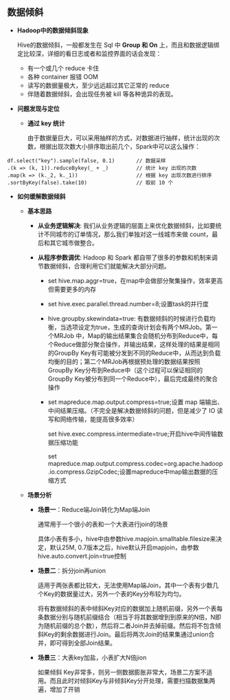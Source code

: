 ## 数据倾斜

* **Hadoop中的数据倾斜现象**

  Hive的数据倾斜，一般都发生在 Sql 中 **Group 和 On** 上，而且和数据逻辑绑定比较深，详细的看日志或者和监控界面的话会发现：
   * 有一个或几个 reduce 卡住
   * 各种 container 报错 OOM
   * 读写的数据量极大，至少远远超过其它正常的 reduce
   * 伴随着数据倾斜，会出现任务被 kill 等各种诡异的表现。
  


* **问题发现与定位**

   * **通过 key 统计**

      由于数据量巨大，可以采用抽样的方式，对数据进行抽样，统计出现的次数，根据出现次数大小排序取出前几个，Spark中可以这么操作：

```
df.select("key").sample(false, 0.1)       // 数据采样
.(k => (k, 1)).reduceBykey(_ + _)         // 统计 key 出现的次数
.map(k => (k._2, k._1))                   // 根据 key 出现次数进行排序
.sortByKey(false).take(10)                // 取前 10 个
```

* **如何缓解数据倾斜**

   * **基本思路**

      * **从业务逻辑解决**: 我们从业务逻辑的层面上来优化数据倾斜，比如要统计不同城市的订单情况，那么我们单独对这一线城市来做 count，最后和其它城市做整合。
      
      * **从程序参数调优**: Hadoop 和 Spark 都自带了很多的参数和机制来调节数据倾斜，合理利用它们就能解决大部分问题。
         * set hive.map.aggr=true，在map中会做部分聚集操作，效率更高但需要更多的内存
         * set hive.exec.parallel.thread.number=8;设置task的并行度
         * hive.groupby.skewindata=true: 有数据倾斜的时候进行负载均衡，当选项设定为true，生成的查询计划会有两个MRJob。第一个MRJob 中，Map的输出结果集合会随机分布到Reduce中，每个Reduce做部分聚合操作，并输出结果，这样处理的结果是相同的GroupBy Key有可能被分发到不同的Reduce中，从而达到负载均衡的目的；第二个MRJob再根据预处理的数据结果按照GroupBy Key分布到Reduce中（这个过程可以保证相同的GroupBy Key被分布到同一个Reduce中），最后完成最终的聚合操作
         * set mapreduce.map.output.compress=true;设置 map 端输出、中间结果压缩。（不完全是解决数据倾斜的问题，但是减少了 IO 读写和网络传输，能提高很多效率）
         
           set hive.exec.compress.intermediate=true;开启hive中间传输数据压缩功能
         
           set mapreduce.map.output.compress.codec=org.apache.hadoop.io.compress.GzipCodec;设置mapreduce中map输出数据的压缩方式
   * **场景分析**
      * **场景一**：Reduce端Join转化为Map端Join
      
        通常用于一个很小的表和一个大表进行join的场景
        
        具体小表有多小，hive中由参数hive.mapjoin.smalltable.filesize来决定，默认25M, 0.7版本之后，hive默认开启mapjoin，由参数hive.auto.convert.join=true控制
        
      * **场景二**：拆分join再union
      
        适用于两张表都比较大，无法使用Map端Join，其中一个表有少数几个Key的数据量过大，另外一个表的Key分布较为均匀。
        
        将有数据倾斜的表中倾斜Key对应的数据加上随机前缀，另外一个表每条数据分别与随机前缀结合（相当于将其数据增到到原来的N倍，N即为随机前缀的总个数），然后将二者Join并去掉前缀。然后将不包含倾斜Key的剩余数据进行Join。最后将两次Join的结果集通过union合并，即可得到全部Join结果。
     
     * **场景三**：大表key加盐，小表扩大N倍jion 
     
        如果倾斜 Key非常多，则另一侧数据膨胀非常大，场景二方案不适用。而且此时对倾斜Key与非倾斜Key分开处理，需要扫描数据集两遍，增加了开销
        
